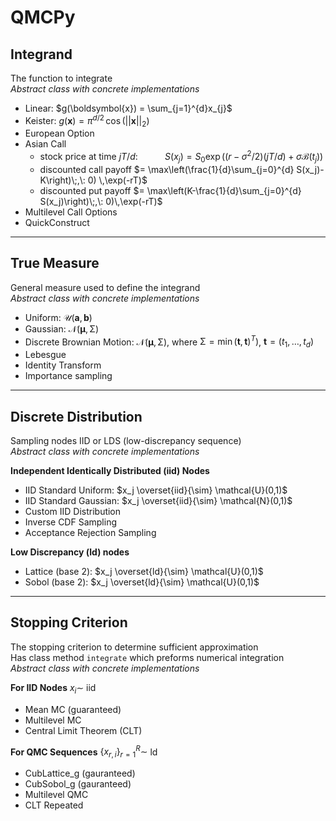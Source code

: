 # QMCPy

## Integrand

The function to integrate\
*Abstract class with concrete implementations*

- Linear: $g(\boldsymbol{x}) = \sum_{j=1}^{d}x_{j}$
- Keister: $g(\boldsymbol{x}) = \pi^{d/2} \, \cos(||\boldsymbol{x}||_2)$
- European Option
- Asian Call
    - stock price at time $jT/d$: $~~~~~~~~~$ $S(x_j)=S_0\exp\bigl((r-\sigma^2/2)(jT/d)+\sigma\mathcal{B}(t_j)\bigr)$
    - discounted call payoff $= \max\left(\frac{1}{d}\sum_{j=0}^{d} S(x_j)-K\right)\;,\: 0)  \,\exp(-rT)$
    - discounted put payoff $= \max\left(K-\frac{1}{d}\sum_{j=0}^{d} S(x_j)\right)\;,\: 0)\,\exp(-rT)$
- Multilevel Call Options
- QuickConstruct

<hr>

## True Measure

General measure used to define the integrand\
*Abstract class with concrete implementations*

- Uniform: $\mathcal{U}(\boldsymbol{a},\boldsymbol{b})$
- Gaussian: $\mathcal{N}(\boldsymbol{\mu},\mathsf{\Sigma})$
- Discrete Brownian Motion: $\mathcal{N}(\boldsymbol{\mu},\mathsf{\Sigma})$, where $\mathsf{\Sigma} = \min(\boldsymbol{t},\boldsymbol{t})^T)$, $\boldsymbol{t} = (t_1, \ldots, t_d)$
- Lebesgue
- Identity Transform
- Importance sampling

<hr>

## Discrete Distribution

Sampling nodes IID or LDS (low-discrepancy sequence)\
*Abstract class with concrete implementations*

**Independent Identically Distributed (iid) Nodes**

- IID Standard Uniform: $x_j \overset{iid}{\sim}   \mathcal{U}(0,1)$
- IID Standard Gaussian: $x_j \overset{iid}{\sim}   \mathcal{N}(0,1)$
- Custom IID Distribution
- Inverse CDF Sampling
- Acceptance Rejection Sampling

**Low Discrepancy (ld) nodes**

- Lattice (base 2): $x_j  \overset{ld}{\sim}    \mathcal{U}(0,1)$
- Sobol (base 2): $x_j \overset{ld}{\sim}    \mathcal{U}(0,1)$

<hr>

## Stopping Criterion

The stopping criterion to determine sufficient approximation\
Has class method `integrate` which preforms numerical integration\
*Abstract class with concrete implementations*

**For IID Nodes** $x_i\sim$ iid

  - Mean MC (guaranteed)
  - Multilevel MC
  - Central Limit Theorem (CLT) 

**For QMC Sequences** $\{x_{r,i}\}_{r=1}^R \sim$ ld

- CubLattice_g (gauranteed)
- CubSobol_g (gauranteed)
- Multilevel QMC
- CLT Repeated
